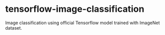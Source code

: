 # tensorflow-image-classification
Image classification using official Tensorflow model trained with ImageNet dataset.
